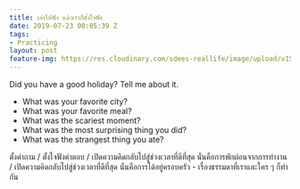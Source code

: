 ```yaml
---
title: เล่าให้ฟัง แล้วเราก็ตั้งใจฟัง
date: 2019-07-23 00:05:39 Z
tags:
- Practicing
layout: post
feature-img: https://res.cloudinary.com/sdees-reallife/image/upload/v1555658919/sample_feature_img.png
---
```


Did you have a good holiday? Tell me about it.

- What was your favorite city?
- What was your favorite meal?
- What was the scariest moment?
- What was the most surprising thing you did?
- What was the strangest thing you ate?

<i class="fa fa-child" style="color:plum"></i>

ตั้งคำถาม / ตั้งใจฟังคำตอบ / เปิดความคิดกลับไปสู่ช่วงเวลาที่ดีที่สุด นั่นคือการพักผ่อนจากการทำงาน / เปิดความคิดกลับไปสู่ช่วงเวลาที่ดีที่สุด นั่นคือการได้อยู่ครอบครัว - เรื่องธรรมดาที่เราและใคร ๆ ก็ทำกัน
